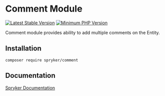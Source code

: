 # Comment Module
[![Latest Stable Version](https://poser.pugx.org/spryker/comment/v/stable.svg)](https://packagist.org/packages/spryker/comment)
[![Minimum PHP Version](https://img.shields.io/badge/php-%3E%3D%207.3-8892BF.svg)](https://php.net/)

Comment module provides ability to add multiple comments on the Entity.

## Installation

```
composer require spryker/comment
```

## Documentation

[Spryker Documentation](https://academy.spryker.com/developing_with_spryker/module_guide/modules.html)
